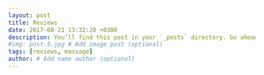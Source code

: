 ```yaml
---
layout: post
title: Reviews
date: 2017-08-21 13:32:20 +0300
description: You’ll find this post in your `_posts` directory. Go ahead and edit it and re-build the site to see your changes. # Add post description (optional)
#img: post-5.jpg # Add image post (optional)
tags: [reviews, massage]
author: # Add name author (optional)
---
```

